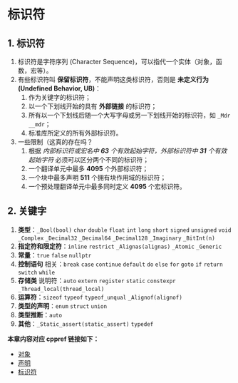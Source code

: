 # 标识符

## 1. 标识符

1. 标识符是字符序列 (Character Sequence)，可以指代一个实体（对象，函数，宏等）。
2. 有些标识符叫 **保留标识符**，不能声明这类标识符，否则是 **未定义行为 (Undefined Behavior, UB)**：
    1. 作为关键字的标识符；
    2. 以一个下划线开始的具有 **外部链接** 的标识符；
    3. 所有以一个下划线后随一个大写字母或另一下划线开始的标识符，如 `_Mdr` `__mdr`；
    4. 标准库所定义的所有外部标识符。
3. 一些限制（这真的存在吗？
    1. 根据 _内部标识符或宏名中 **63** 个有效起始字符，外部标识符中 **31** 个有效起始字符_ 必须可以区分两个不同的标识符；
    2. 一个翻译单元中最多 **4095** 个外部标识符；
    3. 一个块中最多声明 **511** 个拥有块作用域的标识符；
    4. 一个预处理翻译单元中最多同时定义 **4095** 个宏标识符。

## 2. 关键字

1. **类型**：`_Bool(bool)` `char` `double` `float` `int` `long` `short` `signed` `unsigned` `void` `_Complex`
   `_Decimal32` `_Decimal64` `_Decimal128` `_Imaginary` `_BitInt(n)`
2. **指定符和限定符**：`inline` `restrict` `_Alignas(alignas)` `_Atomic` `_Generic`
3. **常量**：`true` `false` `nullptr`
4. **控制语句** 相关：`break` `case` `continue` `default` `do` `else` `for` `goto` `if` `return` `switch` `while`
5. **存储类** 说明符：`auto` `extern` `register` `static` `constexpr` `_Thread_local(thread_local)`
6. **运算符**：`sizeof` `typeof` `typeof_unqual` `_Alignof(alignof)`
7. **类型的声明**：`enum` `struct` `union`
8. **类型推断**：`auto`
9. **其他**：`_Static_assert(static_assert)` `typedef`

**本章内容对应 cppref 链接如下：**

- [对象](https://zh.cppreference.com/w/c/language/object)
- [声明](https://zh.cppreference.com/w/c/language/declarations)
- [标识符](https://zh.cppreference.com/w/c/language/identifier)
